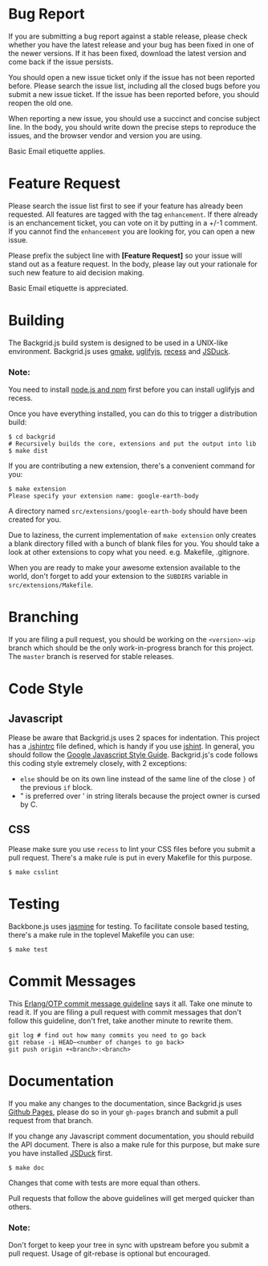 Bug Report
==========

If you are submitting a bug report against a stable release, please check
whether you have the latest release and your bug has been fixed in one of the
newer versions. If it has been fixed, download the latest version and come back
if the issue persists.

You should open a new issue ticket only if the issue has not been reported
before. Please search the issue list, including all the closed bugs before you
submit a new issue ticket. If the issue has been reported before, you should
reopen the old one.

When reporting a new issue, you should use a succinct and concise subject
line. In the body, you should write down the precise steps to reproduce the
issues, and the browser vendor and version you are using.

Basic Email etiquette applies.

Feature Request
===============

Please search the issue list first to see if your feature has already been
requested. All features are tagged with the tag `enhancement`. If there already
is an enchancement ticket, you can vote on it by putting in a +/-1 comment. If
you cannot find the `enhancement` you are looking for, you can open a new issue.

Please prefix the subject line with **[Feature Request]** so your issue will
stand out as a feature request. In the body, please lay out your rationale for
such new feature to aid decision making.

Basic Email etiquette is appreciated.

Building
========

The Backgrid.js build system is designed to be used in a UNIX-like
environment. Backgrid.js uses [gmake](http://www.gnu.org/software/make/),
[uglifyjs](https://github.com/mishoo/UglifyJS2),
[recess](https://github.com/twitter/recess) and
[JSDuck](https://github.com/senchalabs/jsduck).

### Note:

You need to install [node.js and npm](http://nodejs.org) first before you can
install uglifyjs and recess.

Once you have everything installed, you can do this to trigger a distribution
build:

```shell
$ cd backgrid
# Recursively builds the core, extensions and put the output into lib
$ make dist
```

If you are contributing a new extension, there's a convenient command for you:

```shell
$ make extension
Please specify your extension name: google-earth-body
```

A directory named `src/extensions/google-earth-body` should have been created
for you.

Due to laziness, the current implementation of `make extension` only creates a
blank directory filled with a bunch of blank files for you. You should take a
look at other extensions to copy what you need. e.g. Makefile, .gitignore.

When you are ready to make your awesome extension available to the world, don't
forget to add your extension to the `SUBDIRS` variable in
`src/extensions/Makefile`.

Branching
=========

If you are filing a pull request, you should be working on the `<version>-wip`
branch which should be the only work-in-progress branch for this project. The
`master` branch is reserved for stable releases.

Code Style
==========

Javascript
----------

Please be aware that Backgrid.js uses 2 spaces for indentation. This project has
a [.jshintrc](.jshintrc) file defined, which is handy if you use
[jshint](http://www.jshint.com). In general, you should follow the
[Google Javascript Style Guide](http://google-styleguide.googlecode.com/svn/trunk/javascriptguide.xml). Backgrid.js's
code follows this coding style extremely closely, with 2 exceptions:

- `else` should be on its own line instead of the same line of the close `}` of
  the previous `if` block.
- " is preferred over ' in string literals because the project owner is cursed
   by C.

CSS
---

Please make sure you use `recess` to lint your CSS files before you submit a
pull request. There's a make rule is put in every Makefile for this purpose.

```shell
$ make csslint
```

Testing
=======

Backbone.js uses [jasmine](http://pivotal.github.com/jasmine/) for testing. To
facilitate console based testing, there's a make rule in the toplevel Makefile
you can use:

```shell
$ make test
```

Commit Messages
===============

This
[Erlang/OTP commit message guideline](https://github.com/erlang/otp/wiki/Writing-good-commit-messages)
says it all. Take one minute to read it. If you are filing a pull request with
commit messages that don't follow this guideline, don't fret, take another
minute to rewrite them.

```shell
git log # find out how many commits you need to go back
git rebase -i HEAD~<number of changes to go back>
git push origin +<branch>:<branch>
```

Documentation
=============

If you make any changes to the documentation, since Backgrid.js uses
[Github Pages](http://pages.github.com), please do so in your `gh-pages` branch
and submit a pull request from that branch.

If you change any Javascript comment documentation, you should rebuild the API
document. There is also a make rule for this purpose, but make sure you have
installed [JSDuck](https://github.com/senchalabs/jsduck) first.

```shell
$ make doc
```

Changes that come with tests are more equal than others.

Pull requests that follow the above guidelines will get merged quicker than
others.

### Note:

Don't forget to keep your tree in sync with upstream before you submit a
pull request. Usage of git-rebase is optional but encouraged.
